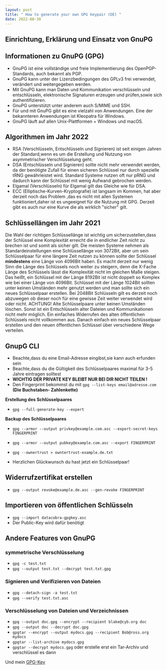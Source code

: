 ```yaml
---
layout: post
title: " How to generate your own GPG keypair (DE) "
date: 2022-08-30
---
```

## Einrichtung, Erklärung und Einsatz von GnuPG

## Informationen zu GnuPG (GPG)
* GnuPG ist eine vollständige und freie Implementierung des OpenPGP-
Standards, auch bekannt als PGP.
* GnuPG kann unter der Lizenzbedingungen des GPLv3 frei verwendet, verändert
und weitergegeben werden.
* Mit GnuPG kann man Daten und Kommunikation verschlüsseln und
entschlüsseln, elektronische Signaturen erzeugen und prüfen,sowie sich
authentifizieren.
* GnuPG unterstützt unter anderem auch S/MIME und SSH.
* Für und mit GnuPG gibt es eine vielzahl von Anwendungen. Eine der
bekannteren Anwendungen ist Kleopatra für Windows.
* GnuPG läuft auf allen Unix-Plattformen + Windows und macOS.

## Algorithmen im Jahr 2022
* RSA (Verschlüsseln, Entschlüsseln und Signieren) ist seit einigen Jahren
der Standard,wenn es um die Erstellung und Nutzung von asymmetrischer
Verschlüsselung geht.
* DSA (Entschlüsseln und Signieren) sollte nicht mehr verwendet werden, da
der benötigte Zufall für einen sicheren Schlüssel nur durch spezielle tRNG
gewährleistet wird. Standard Systeme nutzen oft nur pRNG und dadurch
kann der Schlüssel mit wenig Aufwand gebrochen werden.
* Elgamal (Verschlüsseln) für Elgamal gilt das Gleiche wie für DSA.
* ECC (Elliptische-Kurven-Kryptografie) ist langsam im Kommen, hat aber
derzeit noch das Problem ,das es nicht mit allen Systemen funktioniert,daher
ist es ungeeignet für die Nutzung mit GPG. Derzeit gibt es
auch nur eine Kurve die als wirklich "sicher" gilt.

## Schlüssellängen im Jahr 2021
Die Wahl der richtigen Schlüssellänge ist wichtig um sicherzustellen,dass der
Schlüssel eine Komplexität erreicht die in endlicher Zeit nicht zu brechen ist und
somit als sicher gilt.
Die meisten Systeme nehmen als Standardeinstellungen eine Schlüssellänge von
3072Bit, aber um sein Schlüsselpaar für eine längere Zeit nutzen zu können sollte
der Schlüssel **mindestens** eine Länge von 4096Bit haben. Es macht derzeit nur
wenig Sinn die Länge des Schlüssels noch weiter zu steigern, denn die X-Fache
Länge des Schlüssels lässt die Komplexität nicht im gleichen Maße steigen. Das heißt,
ein Schlüssel mit der Länge 8192Bit ist nicht doppelt so Komplex wie bei einer
Länge von 4096Bit.
Schlüssel mit der Länge 1024Bit sollten unter keinen Umständen mehr genutzt
werden und man sollte sich ein neues Schlüsselpaar erstellen. Bei 2048Bit
Schlüsseln gilt es derzeit noch abzuwegen ob dieser noch für eine gewisse Zeit
weiter verwendet wird oder nicht.
ACHTUNG! Alte Schlüsselpaare unter keinen Umständen löschen. Sonst ist
ein Entschlüsseln alter Dateien und Kommunikationen nicht mehr möglich. Ein
einfaches Widerrufen des alten öffentlichen Schlüssels reicht vollkommen aus.
Danach einfach ein neues Schlüsselpaar erstellen und den neuen öffentlichen
Schlüssel über verschiedene Wege verteilen.


## GnupG CLI
* Beachte,dass du eine Email-Adresse eingibst,sie kann auch erfunden sein 
* Beachte,dass du die Gültigkeit des Schlüsselpaares maximal für 3-5 Jahre eintragen solltest
* **WICHTIG DER PRIVATE KEY BLEIBT NUR BEI DIR NICHT TEILEN !**
* Den Fingerprint bekommst du mit `gpg --list-keys email@adresse.com` **(Die Buchstaben- Zahlenkette)**

**Erstellung des Schlüsselpaares**
* `gpg --full-generate-key --expert`


**Backup des Schlüsselpaares**
* `gpg --armor --output privkey@example.com.asc --export-secret-keys FINGERPRINT`
* `gpg --armor --output pubkey@example.com.asc --export FINGERPRINT`
* `gpg --ownertrust > owntertrust-example.de.txt`

* Herzlichen Glückwunsch du hast jetzt ein Schlüsselpaar! 

## Widerrufzertifikat erstellen
* `gpg --output revoke@example.de.asc --gen-revoke FINGERPRINT`

## Importieren von öffentlichen Schlüsseln
 * `gpg --import datacobra-gpgkey.asc`
* Der Public-Key wird dafür benötigt 
## Andere Features von GnuPG

### symmetrische Verschlüsselung
* `gpg -c test.txt`
* `gpg --output test.txt --decrypt test.txt.gpg`
### Signieren und Verifizieren von Dateien
* `gpg --detach-sign -a test.txt`
* `gpg --verify test.txt.asc`
### Verschlüsselung von Dateien und Verzeichnissen
* `gpg --output doc.gpg --encrypt --recipient blake@cyb.org doc`
* `gpg --output doc --decrypt doc.gpg`
* `gpgtar --encrypt --output mydocs.gpg --recipient Bob@ross.org mydocs`
* `gpgtar --list-archive mydocs.gpg`
* `gpgtar --decrypt mydocs.gpg`
oder erstelle erst ein Tar-Archiv und verschlüssel es dann

Und mein [GPG-Key](https://c3866s.github.io/pubkey)
